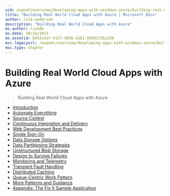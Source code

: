 ```yaml
---
uid: aspnet/overview/developing-apps-with-windows-azure/building-real-world-cloud-apps-with-windows-azure/index
title: "Building Real World Cloud Apps with Azure | Microsoft Docs"
author: rick-anderson
description: "Building Real World Cloud Apps with Azure"
ms.author: riande
ms.date: 10/23/2013
ms.assetid: b452a3af-4157-4056-a181-569d1735c239
msc.legacyurl: /aspnet/overview/developing-apps-with-windows-azure/building-real-world-cloud-apps-with-windows-azure
msc.type: chapter
---
```

Building Real World Cloud Apps with Azure
====================
> Building Real World Cloud Apps with Azure


- [Introduction](introduction.md)
- [Automate Everything](automate-everything.md)
- [Source Control](source-control.md)
- [Continuous Integration and Delivery](continuous-integration-and-continuous-delivery.md)
- [Web Development Best Practices](web-development-best-practices.md)
- [Single Sign-On](single-sign-on.md)
- [Data Storage Options](data-storage-options.md)
- [Data Partitioning Strategies](data-partitioning-strategies.md)
- [Unstructured Blob Storage](unstructured-blob-storage.md)
- [Design to Survive Failures](design-to-survive-failures.md)
- [Monitoring and Telemetry](monitoring-and-telemetry.md)
- [Transient Fault Handling](transient-fault-handling.md)
- [Distributed Caching](distributed-caching.md)
- [Queue-Centric Work Pattern](queue-centric-work-pattern.md)
- [More Patterns and Guidance](more-patterns-and-guidance.md)
- [Appendix: The Fix It Sample Application](the-fix-it-sample-application.md)
